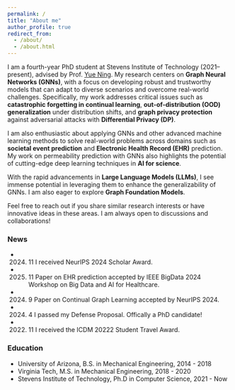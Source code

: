 ```yaml
---
permalink: /
title: "About me"
author_profile: true
redirect_from: 
  - /about/
  - /about.html
---
```


I am a fourth-year PhD student at Stevens Institute of Technology (2021–present), advised by Prof. [Yue Ning](https://yue-ning.github.io/). My research centers on **Graph Neural Networks (GNNs)**, with a focus on developing robust and trustworthy models that can adapt to diverse scenarios and overcome real-world challenges. Specifically, my work addresses critical issues such as **catastrophic forgetting in continual learning**, **out-of-distribution (OOD) generalization** under distribution shifts, and **graph privacy protection** against adversarial attacks with **Differential Privacy (DP)**.

I am also enthusiastic about applying GNNs and other advanced machine learning methods to solve real-world problems across domains such as **societal event prediction** and **Electronic Health Record (EHR)** prediction. My work on permeability prediction with GNNs also highlights the potential of cutting-edge deep learning techniques in **AI for science**.

With the rapid advancements in **Large Language Models (LLMs)**, I see immense potential in leveraging them to enhance the generalizability of GNNs. I am also eager to explore **Graph Foundation Models**. 

Feel free to reach out if you share similar research interests or have innovative ideas in these areas. I am always open to discussions and collaborations!

### News
* 2024. 11 I received NeurIPS 2024 Scholar Award.
* 2025. 11 Paper on EHR prediction accepted by IEEE BigData 2024 Workshop on Big Data and AI for Healthcare.
* 2024. 9 Paper on Continual Graph Learning accepted by NeurIPS 2024.
* 2024. 4 I passed my Defense Proposal. Offically a PhD candidate!
* 2022. 11 I received the ICDM 20222 Student Travel Award.
  

  

### Education

* University of Arizona, B.S. in Mechanical Engineering, 2014 - 2018
* Virginia Tech, M.S. in Mechanical Engineering, 2018 - 2020
* Stevens Institute of Technology, Ph.D in Computer Science, 2021 - Now


